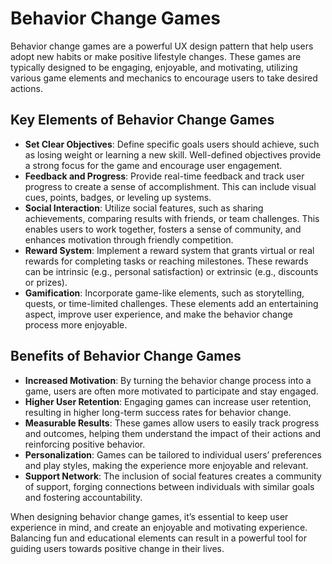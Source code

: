 # Behavior Change Games

Behavior change games are a powerful UX design pattern that help users adopt new habits or make positive lifestyle changes. These games are typically designed to be engaging, enjoyable, and motivating, utilizing various game elements and mechanics to encourage users to take desired actions.

## Key Elements of Behavior Change Games

- **Set Clear Objectives**: Define specific goals users should achieve, such as losing weight or learning a new skill. Well-defined objectives provide a strong focus for the game and encourage user engagement.
- **Feedback and Progress**: Provide real-time feedback and track user progress to create a sense of accomplishment. This can include visual cues, points, badges, or leveling up systems.
- **Social Interaction**: Utilize social features, such as sharing achievements, comparing results with friends, or team challenges. This enables users to work together, fosters a sense of community, and enhances motivation through friendly competition.
- **Reward System**: Implement a reward system that grants virtual or real rewards for completing tasks or reaching milestones. These rewards can be intrinsic (e.g., personal satisfaction) or extrinsic (e.g., discounts or prizes).
- **Gamification**: Incorporate game-like elements, such as storytelling, quests, or time-limited challenges. These elements add an entertaining aspect, improve user experience, and make the behavior change process more enjoyable.

## Benefits of Behavior Change Games

- **Increased Motivation**: By turning the behavior change process into a game, users are often more motivated to participate and stay engaged.
- **Higher User Retention**: Engaging games can increase user retention, resulting in higher long-term success rates for behavior change.
- **Measurable Results**: These games allow users to easily track progress and outcomes, helping them understand the impact of their actions and reinforcing positive behavior.
- **Personalization**: Games can be tailored to individual users’ preferences and play styles, making the experience more enjoyable and relevant.
- **Support Network**: The inclusion of social features creates a community of support, forging connections between individuals with similar goals and fostering accountability.

When designing behavior change games, it’s essential to keep user experience in mind, and create an enjoyable and motivating experience. Balancing fun and educational elements can result in a powerful tool for guiding users towards positive change in their lives.
